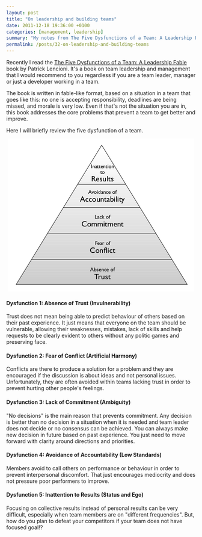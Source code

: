 ```yaml
---
layout: post
title: "On leadership and building teams"
date: 2011-12-18 19:36:00 +0100
categories: [management, leadership]
summary: "My notes from The Five Dysfunctions of a Team: A Leadership Fable book."
permalink: /posts/32-on-leadership-and-building-teams
---
```


Recently I read the [The Five Dysfunctions of a Team: A Leadership Fable](http://www.amazon.com/Five-Dysfunctions-Team-Leadership-Lencioni/dp/0787960756 "The Five Dysfunctions of a Team: A Leadership Fable") book by Patrick Lencioni. It's a book on team leadership and management that I would recommend to you regardless if you are a team leader, manager or just a developer working in a team.

The book is written in fable-like format, based on a situation in a team that goes like this: no one is accepting responsibility, deadlines are being missed, and morale is very low. Even if that's not the situation you are in, this book addresses the core problems that prevent a team to get better and improve.

Here I will briefly review the five dysfunction of a team.

<p style="text-align: center">
  <img src="/images/five_dysfunctions_of_a_team.png" alt="The Five Dysfunctions of a Team" title="The Five Dysfunctions of a Team">
</p>

#### Dysfunction 1: Absence of Trust (Invulnerability)

Trust does not mean being able to predict behaviour of others based on their past experience. It just means that everyone on the team should be vulnerable, allowing their weaknesses, mistakes, lack of skills and help requests to be clearly evident to others without any politic games and preserving face.

#### Dysfunction 2: Fear of Conflict (Artificial Harmony)

Conflicts are there to produce a solution for a problem and they are encouraged if the discussion is about ideas and not personal issues. Unfortunately, they are often avoided within teams lacking trust in order to prevent hurting other people's feelings.

#### Dysfunction 3: Lack of Commitment (Ambiguity)

"No decisions" is the main reason that prevents commitment. Any decision is better than no decision in a situation when it is needed and team leader does not decide or no consensus can be achieved. You can always make new decision in future based on past experience. You just need to move forward with clarity around directions and priorities.

#### Dysfunction 4: Avoidance of Accountability (Low Standards)

Members avoid to call others on performance or behaviour in order to prevent interpersonal discomfort. That just encourages mediocrity and does not pressure poor performers to improve.

#### Dysfunction 5: Inattention to Results (Status and Ego)

Focusing on collective results instead of personal results can be very difficult, especially when team members are on "different frequencies". But, how do you plan to defeat your competitors if your team does not have focused goal!?

